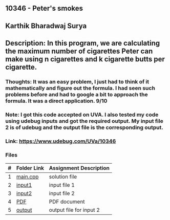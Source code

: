 ## 10346 - Peter's smokes
## Karthik Bharadwaj Surya

## Description: In this program, we are calculating the maximum number of cigarettes Peter can make using n cigarettes and k cigarette butts per cigarette.

### Thoughts: It was an easy problem, I just had to think of it mathematically and figure out the formula. I had seen such problems before and had to google a bit to approach the formula. It was a direct application. 9/10
### Note: I got this code accepted on UVA. I also tested my code using udebug inputs and got the required output. My input file 2 is of udebug and the output file is the corresponding output. 

### Link: https://www.udebug.com/UVa/10346

### Files

|   #   | Folder Link                            | Assignment Description                               |
| :---: | -------------------------------------- | ---------------------------------------------------- |
|   1   | [main.cpp](./main.cpp)                 | solution file                                        |
|   2   | [input1](./in1.txt)                    | input file 1                                         |
|   3   | [input2](./in2.txt)                    | input file 2                                         |
|   4   | [PDF](./p10346.pdf)                    | PDF document                                         |
|   5   | [output](./output.txt)                 | output file for input 2                              |




